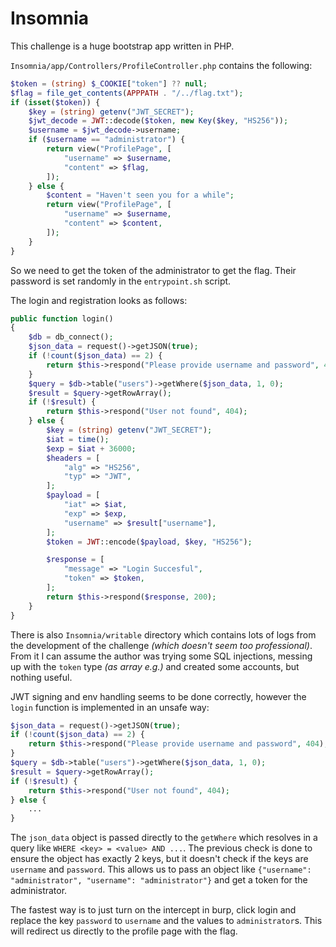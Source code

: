 # Insomnia

This challenge is a huge bootstrap app written in PHP.

`Insomnia/app/Controllers/ProfileController.php` contains the following:

```php
$token = (string) $_COOKIE["token"] ?? null;
$flag = file_get_contents(APPPATH . "/../flag.txt");
if (isset($token)) {
    $key = (string) getenv("JWT_SECRET");
    $jwt_decode = JWT::decode($token, new Key($key, "HS256"));
    $username = $jwt_decode->username;
    if ($username == "administrator") {
        return view("ProfilePage", [
            "username" => $username,
            "content" => $flag,
        ]);
    } else {
        $content = "Haven't seen you for a while";
        return view("ProfilePage", [
            "username" => $username,
            "content" => $content,
        ]);
    }
}
```

So we need to get the token of the administrator to get the flag. Their password is set randomly in the `entrypoint.sh` script.

The login and registration looks as follows:

```php
public function login()
{
    $db = db_connect();
    $json_data = request()->getJSON(true);
    if (!count($json_data) == 2) {
        return $this->respond("Please provide username and password", 404);
    }
    $query = $db->table("users")->getWhere($json_data, 1, 0);
    $result = $query->getRowArray();
    if (!$result) {
        return $this->respond("User not found", 404);
    } else {
        $key = (string) getenv("JWT_SECRET");
        $iat = time();
        $exp = $iat + 36000;
        $headers = [
            "alg" => "HS256",
            "typ" => "JWT",
        ];
        $payload = [
            "iat" => $iat,
            "exp" => $exp,
            "username" => $result["username"],
        ];
        $token = JWT::encode($payload, $key, "HS256");

        $response = [
            "message" => "Login Succesful",
            "token" => $token,
        ];
        return $this->respond($response, 200);
    }
}
```

There is also `Insomnia/writable` directory which contains lots of logs from the development of the challenge *(which doesn't seem too professional)*. From it I can assume the author was trying some SQL injections, messing up with the `token` type *(as array e.g.)* and created some accounts, but nothing useful.

JWT signing and env handling seems to be done correctly, however the `login` function is implemented in an unsafe way:

```php
$json_data = request()->getJSON(true);
if (!count($json_data) == 2) {
    return $this->respond("Please provide username and password", 404);
}
$query = $db->table("users")->getWhere($json_data, 1, 0);
$result = $query->getRowArray();
if (!$result) {
    return $this->respond("User not found", 404);
} else {
    ...
}
```

The `json_data` object is passed directly to the `getWhere` which resolves in a query like `WHERE <key> = <value> AND ...`. The previous check is done to ensure the object has exactly 2 keys, but it doesn't check if the keys are `username` and `password`. This allows us to pass an object like `{"username": "administrator", "username": "administrator"}` and get a token for the administrator.

The fastest way is to just turn on the intercept in burp, click login and replace the key `password` to `username` and the values to `administrator`s. This will redirect us directly to the profile page with the flag.
